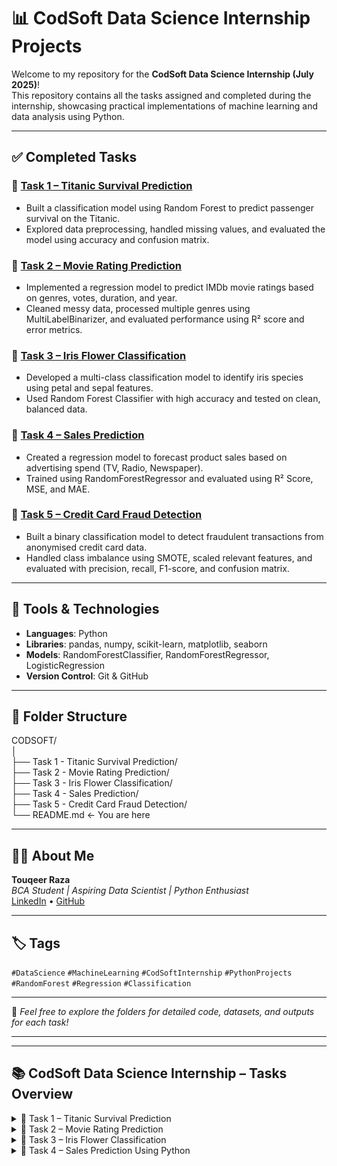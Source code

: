# 📊 CodSoft Data Science Internship Projects

Welcome to my repository for the **CodSoft Data Science Internship (July 2025)**!  
This repository contains all the tasks assigned and completed during the internship, showcasing practical implementations of machine learning and data analysis using Python.

---

## ✅ Completed Tasks

### 🔹 [Task 1 – Titanic Survival Prediction](./Task%201%20-%20Titanic%20Survival%20Prediction)
- Built a classification model using Random Forest to predict passenger survival on the Titanic.
- Explored data preprocessing, handled missing values, and evaluated the model using accuracy and confusion matrix.

### 🔹 [Task 2 – Movie Rating Prediction](./Task%202%20-%20Movie%20Rating%20Prediction)
- Implemented a regression model to predict IMDb movie ratings based on genres, votes, duration, and year.
- Cleaned messy data, processed multiple genres using MultiLabelBinarizer, and evaluated performance using R² score and error metrics.

### 🔹 [Task 3 – Iris Flower Classification](./Task%203%20-%20Iris%20Flower%20Classification)
- Developed a multi-class classification model to identify iris species using petal and sepal features.
- Used Random Forest Classifier with high accuracy and tested on clean, balanced data.

### 🔹 [Task 4 – Sales Prediction](./Task%204%20-%20Sales%20Prediction)
- Created a regression model to forecast product sales based on advertising spend (TV, Radio, Newspaper).
- Trained using RandomForestRegressor and evaluated using R² Score, MSE, and MAE.

### 🔹 [Task 5 – Credit Card Fraud Detection](./Task%205%20-%20Credit%20Card%20Fraud%20Detection)
- Built a binary classification model to detect fraudulent transactions from anonymised credit card data.
- Handled class imbalance using SMOTE, scaled relevant features, and evaluated with precision, recall, F1-score, and confusion matrix.


---

## 📌 Tools & Technologies

- **Languages**: Python
- **Libraries**: pandas, numpy, scikit-learn, matplotlib, seaborn
- **Models**: RandomForestClassifier, RandomForestRegressor, LogisticRegression
- **Version Control**: Git & GitHub

---

## 📁 Folder Structure

CODSOFT/ <br>
│<br>
├── Task 1 - Titanic Survival Prediction/<br>
├── Task 2 - Movie Rating Prediction/<br>
├── Task 3 - Iris Flower Classification/<br>
├── Task 4 - Sales Prediction/<br>
├── Task 5 - Credit Card Fraud Detection/<br>
└── README.md ← You are here<br>


---

## 👨‍💻 About Me

**Touqeer Raza**  
_BCA Student | Aspiring Data Scientist | Python Enthusiast_  
[LinkedIn](https://www.linkedin.com/in/mohammed-touqeer-raza-344304331) • [GitHub](https://github.com/touqeer-raza06)

---

## 🏷️ Tags

`#DataScience` `#MachineLearning` `#CodSoftInternship` `#PythonProjects` `#RandomForest` `#Regression` `#Classification`

---

🌟 *Feel free to explore the folders for detailed code, datasets, and outputs for each task!*





---


---


## 📚 CodSoft Data Science Internship – Tasks Overview

<details>
<summary>🔹 Task 1 – Titanic Survival Prediction</summary>

- Built a classification model using Random Forest to predict passenger survival on the Titanic.  
- Explored data preprocessing, handled missing values, and evaluated the model using accuracy and confusion matrix.  
- 📁 [Open Folder](./Task%201%20-%20Titanic%20Survival%20Prediction)

</details>

<details>
<summary>🔹 Task 2 – Movie Rating Prediction</summary>

- Implemented a regression model to predict IMDb movie ratings based on genres, votes, duration, and year.  
- Cleaned messy data, processed multiple genres using MultiLabelBinarizer, and evaluated performance using R² score and error metrics.  
- 📁 [Open Folder](./Task%202%20-%20Movie%20Rating%20Prediction)

</details>

<details>
<summary>🔹 Task 3 – Iris Flower Classification</summary>

- Developed a multi-class classification model to identify iris species using petal and sepal features.  
- Used Random Forest Classifier with high accuracy and tested on clean, balanced data.  
- 📁 [Open Folder](./Task%203%20-%20Iris%20Flower%20Classification)

</details>

<details>
<summary>🔹 Task 4 – Sales Prediction Using Python</summary>

- Created a regression model to forecast product sales based on advertising spend (TV, Radio, Newspaper).  
- Trained using RandomForestRegressor and evaluated using R² Scor

